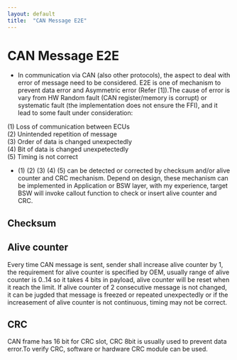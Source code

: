 ```yaml
---
layout: default
title:  "CAN Message E2E"
---
```


# CAN Message E2E

* In communication via CAN (also other protocols), the aspect to deal with error of message need to be considered. E2E is one of mechanism to prevent data error and Asymmetric error (Refer [1]).The cause of error is vary from HW Random fault (CAN register/memory is corrupt) or systematic fault (the implementation does not ensure the FFI), and it lead to some fault under consideration:<br />

(1) Loss of communication between ECUs<br />
(2) Unintended repetition of message<br />
(3) Order of data is changed unexpectedly<br />
(4) Bit of data is changed unexpetectedly<br />
(5) Timing is not correct<br />

* (1) (2) (3) (4) (5) can be detected or corrected by checksum and/or alive counter and CRC mechanism. Depend on design, these mechanism can be implemented in Application or BSW layer, with my experience, target BSW will invoke callout function to check or insert alive counter and CRC.

## Checksum


## Alive counter
Every time CAN message is sent,  sender shall increase alive counter by 1, the requirement for alive counter is specified by OEM, usually range of alive counter is 0..14 so it takes 4 bits in payload, alive counter will be reset when it reach the limit. If alive counter of 2 consecutive message is not changed, it can be jugded that message is freezed or repeated unexpectedly or if the increasement of alive counter is not continuous, timing may not be correct.


## CRC
CAN frame has 16 bit for CRC slot, CRC 8bit is usually used to prevent data error.To verify CRC, software or hardware CRC module can be used.